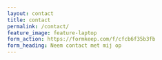 ```yaml
---
layout: contact
title: contact
permalink: /contact/
feature_image: feature-laptop
form_action: https://formkeep.com/f/cfcb6f35b3fb
form_heading: Neem contact met mij op
---
```

